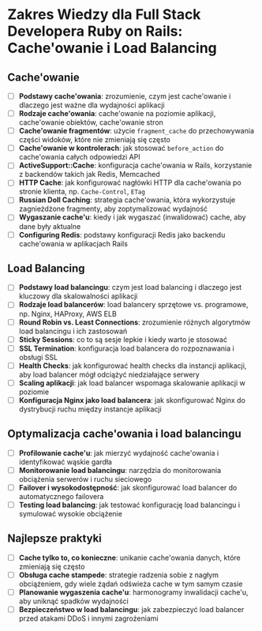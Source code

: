 # Zakres Wiedzy dla Full Stack Developera Ruby on Rails: Cache'owanie i Load Balancing

## Cache'owanie
- [ ] **Podstawy cache'owania**: zrozumienie, czym jest cache'owanie i dlaczego jest ważne dla wydajności aplikacji
- [ ] **Rodzaje cache'owania**: cache'owanie na poziomie aplikacji, cache'owanie obiektów, cache'owanie stron
- [ ] **Cache'owanie fragmentów**: użycie `fragment_cache` do przechowywania części widoków, które nie zmieniają się często
- [ ] **Cache'owanie w kontrolerach**: jak stosować `before_action` do cache'owania całych odpowiedzi API
- [ ] **ActiveSupport::Cache**: konfiguracja cache'owania w Rails, korzystanie z backendów takich jak Redis, Memcached
- [ ] **HTTP Cache**: jak konfigurować nagłówki HTTP dla cache'owania po stronie klienta, np. `Cache-Control`, `ETag`
- [ ] **Russian Doll Caching**: strategia cache'owania, która wykorzystuje zagnieżdżone fragmenty, aby zoptymalizować wydajność
- [ ] **Wygaszanie cache'u**: kiedy i jak wygaszać (inwalidować) cache, aby dane były aktualne
- [ ] **Configuring Redis**: podstawy konfiguracji Redis jako backendu cache'owania w aplikacjach Rails

## Load Balancing
- [ ] **Podstawy load balancingu**: czym jest load balancing i dlaczego jest kluczowy dla skalowalności aplikacji
- [ ] **Rodzaje load balancerów**: load balancery sprzętowe vs. programowe, np. Nginx, HAProxy, AWS ELB
- [ ] **Round Robin vs. Least Connections**: zrozumienie różnych algorytmów load balancingu i ich zastosowań
- [ ] **Sticky Sessions**: co to są sesje lepkie i kiedy warto je stosować
- [ ] **SSL Termination**: konfiguracja load balancera do rozpoznawania i obsługi SSL
- [ ] **Health Checks**: jak konfigurować health checks dla instancji aplikacji, aby load balancer mógł odciążyć niedziałające serwery
- [ ] **Scaling aplikacji**: jak load balancer wspomaga skalowanie aplikacji w poziomie
- [ ] **Konfiguracja Nginx jako load balancera**: jak skonfigurować Nginx do dystrybucji ruchu między instancje aplikacji

## Optymalizacja cache'owania i load balancingu
- [ ] **Profilowanie cache'u**: jak mierzyć wydajność cache'owania i identyfikować wąskie gardła
- [ ] **Monitorowanie load balancingu**: narzędzia do monitorowania obciążenia serwerów i ruchu sieciowego
- [ ] **Failover i wysokodostępność**: jak skonfigurować load balancer do automatycznego failovera
- [ ] **Testing load balancing**: jak testować konfigurację load balancingu i symulować wysokie obciążenie

## Najlepsze praktyki
- [ ] **Cache tylko to, co konieczne**: unikanie cache'owania danych, które zmieniają się często
- [ ] **Obsługa cache stampede**: strategie radzenia sobie z nagłym obciążeniem, gdy wiele żądań odświeża cache w tym samym czasie
- [ ] **Planowanie wygaszenia cache'u**: harmonogramy inwalidacji cache'u, aby uniknąć spadków wydajności
- [ ] **Bezpieczeństwo w load balancingu**: jak zabezpieczyć load balancer przed atakami DDoS i innymi zagrożeniami
